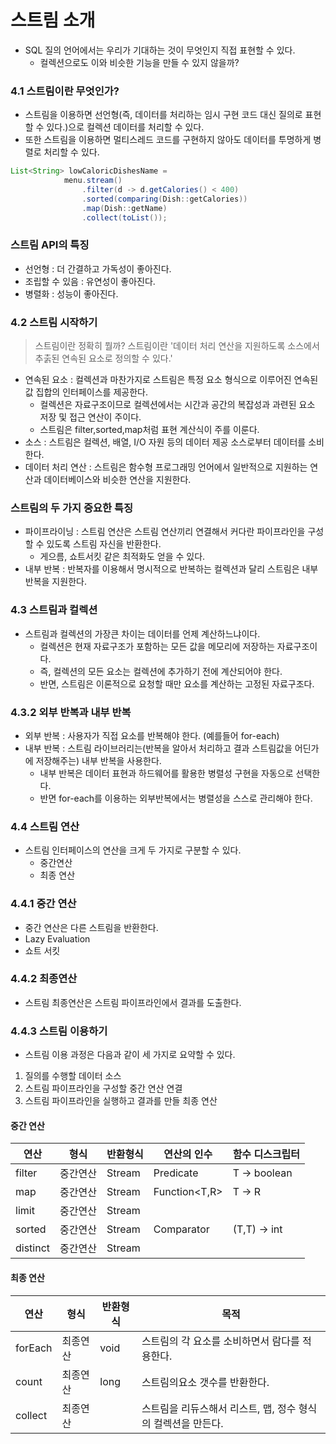 # 스트림 소개

+ SQL 질의 언어에서는 우리가 기대하는 것이 무엇인지 직접 표현할 수 있다.
  - 컬렉션으로도 이와 비슷한 기능을 만들 수 있지 않을까?

### 4.1 스트림이란 무엇인가?
+ 스트림을 이용하면 선언형(즉, 데이터를 처리하는 임시 구현 코드 대신 질의로 표현할 수 있다.)으로 컬렉션 데이터를 처리할 수 있다.
+ 또한 스트림을 이용하면 멀티스레드 코드를 구현하지 않아도 데이터를 투명하게 병렬로 처리할 수 있다.
```java
List<String> lowCaloricDishesName = 
            menu.stream()
                .filter(d -> d.getCalories() < 400)
                .sorted(comparing(Dish::getCalories))
                .map(Dish::getName)
                .collect(toList());
```

### 스트림 API의 특징
+ 선언형 : 더 간결하고 가독성이 좋아진다.
+ 조립할 수 있음 : 유연성이 좋아진다.
+ 병렬화 : 성능이 좋아진다.

### 4.2 스트림 시작하기

> 스트림이란 정확히 뭘까? 스트림이란 '데이터 처리 연산을 지원하도록 소스에서 추춝된 연속된 요소로 정의할 수 있다.'

+ 연속된 요소 : 컬렉션과 마찬가지로 스트림은 특정 요소 형식으로 이루어진 연속된 값 집합의 인터페이스를 제공한다.
  - 컬렉션은 자료구조이므로 컬렉션에서는 시간과 공간의 복잡성과 과련된 요소 저장 및 접근 연산이 주이다.
  - 스트림은 filter,sorted,map처럼 표현 계산식이 주를 이룬다.
+ 소스 : 스트림은 컬렉션, 배열, I/O 자원 등의 데이터 제공 소스로부터 데이터를 소비한다.
+ 데이터 처리 연산 : 스트림은 함수형 프로그래밍 언어에서 일반적으로 지원하는 연산과 데이터베이스와 비슷한 연산을 지원한다.

### 스트림의 두 가지 중요한 특징
+ 파이프라이닝 : 스트림 연산은 스트림 연산끼리 연결해서 커다란 파이프라인을 구성할 수 있도록 스트림 자신을 반환한다.
  - 게으름, 쇼트서킷 같은 최적화도 얻을 수 있다.
+ 내부 반복 : 반복자를 이용해서 명시적으로 반복하는 컬렉션과 달리 스트림은 내부 반복을 지원한다.

### 4.3 스트림과 컬렉션

+ 스트림과 컬렉션의 가장큰 차이는 데이터를 언제 계산하느냐이다.
  - 컬렉션은 현재 자료구조가 포함하는 모든 값을 메모리에 저장하는 자료구조이다.
  - 즉, 컬렉션의 모든 요소는 컬렉션에 추가하기 전에 계산되어야 한다.
  - 반면, 스트림은 이론적으로 요청할 때만 요소를 계산하는 고정된 자료구조다.

### 4.3.2 외부 반복과 내부 반복
+ 외부 반복 : 사용자가 직접 요소를 반복해야 한다. (예를들어 for-each)
+ 내부 반복 : 스트림 라이브러리는(반복을 알아서 처리하고 결과 스트림값을 어딘가에 저장해주는) 내부 반복을 사용한다.
  - 내부 반복은 데이터 표현과 하드웨어를 활용한 병렬성 구현을 자동으로 선택한다.
  - 반면 for-each를 이용하는 외부반복에서는 병렬성을 스스로 관리해야 한다.

### 4.4 스트림 연산
+ 스트림 인터페이스의 연산을 크게 두 가지로 구분할 수 있다.
  - 중간연산
  - 최종 연산

### 4.4.1 중간 연산
+ 중간 연산은 다른 스트림을 반환한다.
+ Lazy Evaluation
+ 쇼트 서킷

### 4.4.2 최종연산
+ 스트림 최종연산은 스트림 파이프라인에서 결과를 도출한다.

### 4.4.3 스트림 이용하기
+ 스트림 이용 과정은 다음과 같이 세 가지로 요약할 수 있다.
1. 질의를 수행할 데이터 소스
2. 스트림 파이프라인을 구성할 중간 연산 연결
3. 스트림 파이프라인을 실행하고 결과를 만들 최종 연산

#### 중간 연산

| 연산       | 형식   | 반환형식      | 연산의 인수        | 함수 디스크립터     |
|----------|------|-----------|---------------|--------------|
| filter   | 중간연산 | Stream<T> | Predicate<T>  | T -> boolean |
| map      | 중간연산 | Stream<R> | Function<T,R> | T -> R       |
| limit    | 중간연산 | Stream<T> |||
| sorted   | 중간연산 | Stream<T> | Comparator<T> | (T,T) -> int |
| distinct | 중간연산 | Stream<T> |||

#### 최종 연산
| 연산      | 형식   | 반환형식 | 목적                                    |
|---------|------|------|---------------------------------------|
| forEach | 최종연산 | void | 스트림의 각 요소를 소비하면서 람다를 적용한다.            |
| count   | 최종연산 | long | 스트림의요소 갯수를 반환한다.                      |
| collect | 최종연산 |      | 스트림을 리듀스해서 리스트, 맵, 정수 형식의 컬렉션을 만든다.   |
